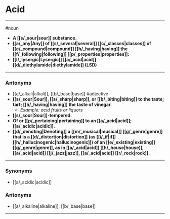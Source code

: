 # Acid
---
#noun
- **A [[s/_sour|sour]] substance.**
- **[[a/_any|Any]] of [[s/_several|several]] [[c/_classes|classes]] of [[c/_compound|compound]] [[h/_having|having]] the [[f/_following|following]] [[p/_properties|properties]]:**
- **[[l/_lysergic|Lysergic]] [[a/_acid|acid]] [[d/_diethylamide|diethylamide]] (LSD)**
---
### Antonyms
- [[a/_alkali|alkali]], [[b/_base|base]]
#adjective
- **[[s/_sour|Sour]], [[s/_sharp|sharp]], or [[b/_biting|biting]] to the taste; tart; [[h/_having|having]] the taste of vinegar.**
	- _Example: acid fruits or liquors_
- **[[s/_sour|Sour]]-tempered.**
- **Of or [[p/_pertaining|pertaining]] to an [[a/_acid|acid]]; [[a/_acidic|acidic]].**
- **[[d/_denoting|Denoting]] a [[m/_musical|musical]] [[g/_genre|genre]] that is a [[d/_distortion|distortion]] (as [[i/_if|if]] [[h/_hallucinogenic|hallucinogenic]]) of an [[e/_existing|existing]] [[g/_genre|genre]], as in [[a/_acid|acid]] [[h/_house|house]], [[a/_acid|acid]] [[j/_jazz|jazz]], [[a/_acid|acid]] [[r/_rock|rock]].**
---
### Synonyms
- [[a/_acidic|acidic]]
### Antonyms
- [[a/_alkaline|alkaline]], [[b/_base|base]]
---
